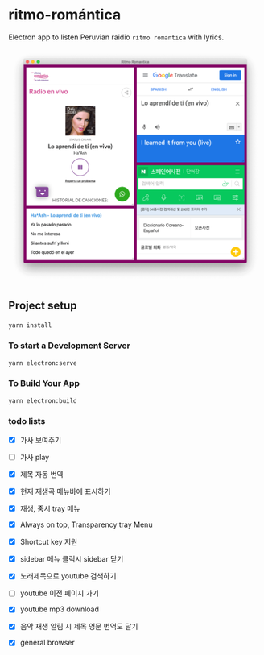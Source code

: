 # ritmo-romántica

Electron app to listen Peruvian raidio `ritmo romantica` with lyrics.

![ritmo-romántica screen capture](https://raw.githubusercontent.com/yhbyun/resources/master/ritmo-romantica/app.png)

## Project setup
```
yarn install
```

### To start a Development Server
```
yarn electron:serve
```

### To Build Your App
```
yarn electron:build
```

### todo lists

- [x] 가사 보여주기
- [ ] 가사 play
- [x] 제목 자동 번역
- [x] 현재 재생곡 메뉴바에 표시하기
- [x] 재생, 중시 tray 메뉴
- [x] Always on top, Transparency tray Menu
- [x] Shortcut key 지원
- [x] sidebar 메뉴 클릭시 sidebar 닫기
- [x] 노래제목으로 youtube 검색하기
- [ ] youtube 이전 페이지 가기
- [x] youtube mp3 download
- [x] 음악 재생 알림 시 제목 영문 번역도 달기
- [x] general browser

